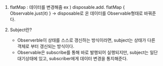 1. flatMap : 데이터를 변경해줌
ex ) disposable.add.
     flatMap {
       Observable.just(it)
     } -> disposable로 온 데이터를 Observable형태로 바꿔준다.


2. Subject란?
    * Observerble이 상태를 스스로 갱신하는 방식이라면, subject는 상태가 다른 객체로 부터 갱신되는 방식이다.
    * Observable은 subscribe를 통해 바로 발행되어 실행되지만, subject는 일단 대기상태에 있고, subscriber에게 데이터 변경을 통지해준다.
